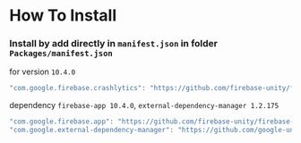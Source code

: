 # How To Install

### Install by add directly in `manifest.json` in folder `Packages/manifest.json`


for version `10.4.0`
```csharp
"com.google.firebase.crashlytics": "https://github.com/firebase-unity/firebase-crashlytics.git#10.4.0",
```


dependency `firebase-app 10.4.0`, `external-dependency-manager 1.2.175`
```csharp
"com.google.firebase.app": "https://github.com/firebase-unity/firebase-app.git#10.4.0",
"com.google.external-dependency-manager": "https://github.com/google-unity/external-dependency-manager.git#1.2.175",
```
